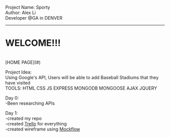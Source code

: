 Project Name: Sporty<br/>
Author: Alex Li<br/>
Developer @GA in DENVER<br/>
<hr />
<h1>WELCOME!!!</h1><br/>
[HOME PAGE](#)

Project Idea:<br/>
Using Google's API, Users will be able to add Baseball Stadiums that they have visited<br/>
TOOLS: HTML CSS JS EXPRESS MONGODB MONGOOSE AJAX JQUERY <br/>

Day 0:<br/>
-Been researching APIs<br/>

Day 1:<br/>
-created my repo <br/>
-created [Trello](https://trello.com/b/RV3tB7l3/project-2) for everything<br/>
-created wireframe using [Mockflow](https://wireframepro.mockflow.com/view/D4330f6f7f3a02a5856bdded065648a99)<br/>

